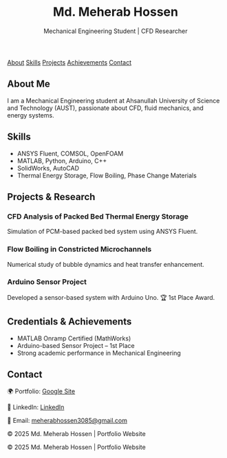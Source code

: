 <!DOCTYPE html>
<html lang="en">
<body>
  <header>
    <h1>Md. Meherab Hossen</h1>
    <p>Mechanical Engineering Student | CFD Researcher</p>
  </header>

  <nav>
    <a href="#about">About</a>
    <a href="#skills">Skills</a>
    <a href="#projects">Projects</a>
    <a href="#achievements">Achievements</a>
    <a href="#contact">Contact</a>
  </nav>

  <section id="about">
    <h2>About Me</h2>
    <p>
      I am a Mechanical Engineering student at Ahsanullah University of Science and Technology (AUST), 
      passionate about CFD, fluid mechanics, and energy systems.
    </p>
  </section>

  <section id="skills">
    <h2>Skills</h2>
    <ul>
      <li>ANSYS Fluent, COMSOL, OpenFOAM</li>
      <li>MATLAB, Python, Arduino, C++</li>
      <li>SolidWorks, AutoCAD</li>
      <li>Thermal Energy Storage, Flow Boiling, Phase Change Materials</li>
    </ul>
  </section>

  <section id="projects">
    <h2>Projects & Research</h2>
    <h3>CFD Analysis of Packed Bed Thermal Energy Storage</h3>
    <p>Simulation of PCM-based packed bed system using ANSYS Fluent.</p>
    <h3>Flow Boiling in Constricted Microchannels</h3>
    <p>Numerical study of bubble dynamics and heat transfer enhancement.</p>
    <h3>Arduino Sensor Project</h3>
    <p>Developed a sensor-based system with Arduino Uno. 🏆 1st Place Award.</p>
  </section>

  <section id="achievements">
    <h2>Credentials & Achievements</h2>
    <ul>
      <li>MATLAB Onramp Certified (MathWorks)</li>
      <li>Arduino-based Sensor Project – 1st Place</li>
      <li>Strong academic performance in Mechanical Engineering</li>
    </ul>
  </section>

  <section id="contact">
    <h2>Contact</h2>
    <p>🌍 Portfolio: <a href="https://sites.google.com/view/mdmeherabhossen/">Google Site</a></p>
    <p>💼 LinkedIn: <a href="https://www.linkedin.com/in/md-meherab-hossen/">LinkedIn</a></p>
    <p>📧 Email: <a href="mailto:meherabhossen3085@gmail.com">meherabhossen3085@gmail.com</a></p>
  </section>

  <footer>
    <p>© 2025 Md. Meherab Hossen | Portfolio Website</p>
  </footer>
</body>
</html>


  <footer>
    © 2025 Md. Meherab Hossen | Portfolio Website
  </footer>
</body>
</html>
